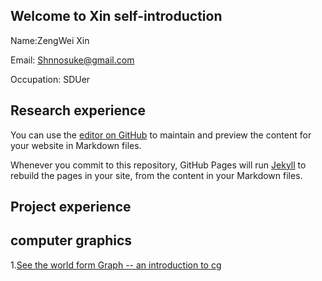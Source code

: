 
## Welcome to Xin self-introduction

Name:ZengWei Xin

Email: Shnnosuke@gmail.com

Occupation: SDUer

## Research experience

You can use the [editor on GitHub](https://github.com/Heravles/MyHomepage/edit/master/index.md) to maintain and preview the content for your website in Markdown files.

Whenever you commit to this repository, GitHub Pages will run [Jekyll](https://jekyllrb.com/) to rebuild the pages in your site, from the content in your Markdown files.
## Project experience

## computer graphics
1.[See the world form Graph -- an introduction to cg](https://www.baidu.com)
